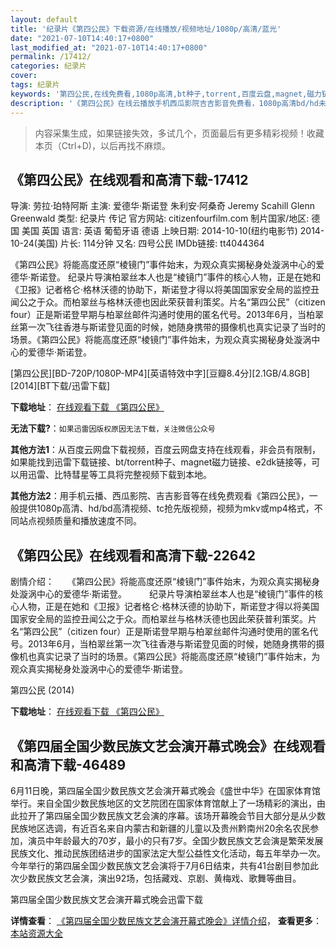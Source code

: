 ```yaml
---
layout: default
title: '纪录片《第四公民》下载资源/在线播放/视频地址/1080p/高清/蓝光'
date: "2021-07-10T14:40:17+0800"
last_modified_at: "2021-07-10T14:40:17+0800"
permalink: /17412/
categories: 纪录片
cover:
tags: 纪录片
keywords: '第四公民,在线免费看,1080p高清,bt种子,torrent,百度云盘,magnet,磁力链,迅雷下载资源'
description: '《第四公民》在线云播放手机西瓜影院吉吉影音免费看，1080p高清bd/hd未删减完整版和tc抢先枪版，mkv/mp4格式，附带bt/torrent种子、magnet/磁力链、百度云盘、网盘资源迅雷下载链接'
---
```


>内容采集生成，如果链接失效，多试几个，页面最后有更多精彩视频！收藏本页（Ctrl+D)，以后再找不麻烦。


## 《第四公民》在线观看和高清下载-17412

导演: 劳拉·珀特阿斯 主演: 爱德华·斯诺登 朱利安·阿桑奇 Jeremy Scahill Glenn Greenwald 类型: 纪录片 传记 官方网站: citizenfourfilm.com 制片国家/地区: 德国 美国 英国 语言: 英语 葡萄牙语 德语 上映日期: 2014-10-10(纽约电影节) 2014-10-24(美国) 片长: 114分钟 又名: 四号公民 IMDb链接: tt4044364

《第四公民》将能高度还原“棱镜门”事件始末，为观众真实揭秘身处漩涡中心的爱德华·斯诺登。 纪录片导演柏翠丝本人也是“棱镜门”事件的核心人物，正是在她和《卫报》记者格仑·格林沃德的协助下，斯诺登才得以将美国国家安全局的监控丑闻公之于众。而柏翠丝与格林沃德也因此荣获普利策奖。片名“第四公民”（citizen four）正是斯诺登早期与柏翠丝邮件沟通时使用的匿名代号。2013年6月，当柏翠丝第一次飞往香港与斯诺登见面的时候，她随身携带的摄像机也真实记录了当时的场景。《第四公民》将能高度还原“棱镜门”事件始末，为观众真实揭秘身处漩涡中心的爱德华·斯诺登。


[第四公民][BD-720P/1080P-MP4][英语特效中字][豆瓣8.4分][2.1GB/4.8GB][2014][BT下载/迅雷下载]

**下载地址**： [在线观看下载 《第四公民》](https://www.btdx8.com/torrent/citizenfour_2014.html) 


**无法下载?**：`如果迅雷因版权原因无法下载，关注微信公众号 `

**其他方法1**：从百度云网盘下载视频，百度云网盘支持在线观看，非会员有限制，如果能找到迅雷下载链接、bt/torrent种子、magnet磁力链接、e2dk链接等，可以用迅雷、比特彗星等工具将完整视频下载到本地。

**其他方法2**：用手机云播、西瓜影院、吉吉影音等在线免费观看《第四公民》，一般提供1080p高清、hd/bd高清视频、tc抢先版视频，视频为mkv或mp4格式，不同站点视频质量和播放速度不同。


## 《第四公民》在线观看和高清下载-22642

剧情介绍：　　《第四公民》将能高度还原“棱镜门”事件始末，为观众真实揭秘身处漩涡中心的爱德华·斯诺登。  　　纪录片导演柏翠丝本人也是“棱镜门”事件的核心人物，正是在她和《卫报》记者格仑·格林沃德的协助下，斯诺登才得以将美国国家安全局的监控丑闻公之于众。而柏翠丝与格林沃德也因此荣获普利策奖。片名“第四公民”（citizen four）正是斯诺登早期与柏翠丝邮件沟通时使用的匿名代号。2013年6月，当柏翠丝第一次飞往香港与斯诺登见面的时候，她随身携带的摄像机也真实记录了当时的场景。《第四公民》将能高度还原“棱镜门”事件始末，为观众真实揭秘身处漩涡中心的爱德华·斯诺登。


第四公民 (2014)

**下载地址**： [在线观看下载 《第四公民》](https://www.btbtdy.me/btdy/dy352.html) 


## 《第四届全国少数民族文艺会演开幕式晚会》在线观看和高清下载-46489

6月11日晚，第四届全国少数民族文艺会演开幕式晚会《盛世中华》在国家体育馆举行。来自全国少数民族地区的文艺院团在国家体育馆献上了一场精彩的演出，由此拉开了第四届全国少数民族文艺会演的序幕。该场开幕晚会节目大部分是从少数民族地区选调，有近百名来自内蒙古和新疆的儿童以及贵州黔南州20余名农民参加，演员中年龄最大的70岁，最小的只有7岁。全国少数民族文艺会演是繁荣发展民族文化、推动民族团结进步的国家法定大型公益性文化活动，每五年举办一次。今年举行的第四届全国少数民族文艺会演将于7月6日结束，共有41台剧目参加此次少数民族文艺会演，演出92场，包括藏戏、京剧、黄梅戏、歌舞等曲目。<br />


第四届全国少数民族文艺会演开幕式晚会迅雷下载

**详情查看**： [《第四届全国少数民族文艺会演开幕式晚会》详情介绍](/movie/46489/)， **查看更多**：[本站资源大全](/movie/t/all/)

